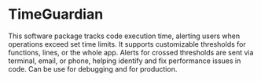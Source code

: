 # TimeGuardian
This software package tracks code execution time, alerting users when operations exceed set time limits. It supports customizable thresholds for functions, lines, or the whole app. Alerts for crossed thresholds are sent via terminal, email, or phone, helping identify and fix performance issues in code. Can be use for debugging and for production.
